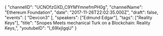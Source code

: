 {
    "channelID": "UCNOfzGXD_C9YMYmnefmPH0g",
    "channelName": "Ethereum Foundation",
    "date": "2017-11-26T22:02:35.000Z",
    "draft": false,
    "events": [
        "Devcon3"
    ],
    "speakers": ["Edmund Edgar"],
    "tags": ["Reality Keys"],
    "title": "Snopes Meets mechanical Turk on a Blockchain: Reality Keys,",
    "youtubeID": "I_69IxjIgqU"
}
